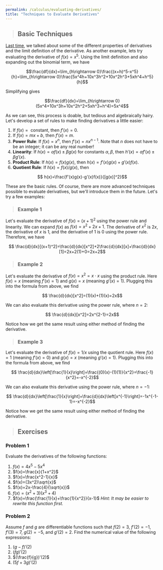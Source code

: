```yaml
---
permalink: /calculus/evaluating-derivatives/
title: "Techniques to Evaluate Derivatives"
---
```

> ## Basic Techniques

[Last time](/calculus/intro-to-derivatives/index.html), we talked about some of the different properties of derivatives and the limit definition of the derivative. As another example, lets try evaluating the derivative of $f(x)=x^5$. Using the limit definition and also expanding out the binomial term, we have

$$\frac{df}{dx}=\lim_{h\rightarrow 0}\frac{(x+h)^5-x^5}{h}=\lim_{h\rightarrow 0}\frac{5x^4h+10x^3h^2+10x^2h^3+5xh^4+h^5}{h}$$

Simplifying gives

$$\frac{df}{dx}=\lim_{h\rightarrow 0}(5x^4+10x^3h+10x^2h^2+5xh^3+h^4)=5x^4$$

As we can see, this process is doable, but tedious and algebraically hairy. Let's develop a set of rules to make finding derivatives a little easier:

  1. If $f(x)=\text{ constant}$, then $f'(x)=0$.
  2. If $f(x)=mx+b$, then $f'(x)=m$.
  3. **Power Rule**: If $f(x)=x^n$, then $f'(x)=nx^{n-1}$. Note that $n$ does not have to be an integer; it can be any real number!
  4. **Linearity**: If $h(x)=\alpha f(x)\pm \beta g(x)$ for constants $\alpha, \beta$, then $h'(x)=\alpha f'(x)\pm \beta g'(x)$.
  5. **Product Rule**: If $h(x)=f(x)g(x)$, then $h(x)=f'(x)g(x)+g'(x)f(x)$.
  6. **Quotient Rule**: If $h(x)=f(x)/g(x)$, then

$$ h(x)=\frac{f'(x)g(x)-g'(x)f(x)}{[g(x)]^2}$$

These are the basic rules. Of course, there are more advanced techniques possible to evaluate derivatives, but we'll introduce them in the future. Let's try a few examples:

> ### Example 1

Let's evaluate the derivative of $f(x)=(x+1)^2$ using the power rule and linearity. We can expand $f(x)$ as $f(x)=x^2+2x+1$. The derivative of $x^2$ is $2x$, the derivative of $x$ is $1$, and the derivative of $1$ is $0$ using the power rule. Therefore, we have

$$ \frac{d}{dx}[(x+1)^2]=\frac{d}{dx}[x^2]+2\frac{d}{dx}[x]+\frac{d}{dx}[1]=2x+2(1)+0=2x+2$$

> ### Example 2

Let's evaluate the derivative of $f(x)=x^2=x\cdot x$ using the product rule. Here $f(x)=x$ (meaning $f'(x)=1$) and $g(x)=x$ (meaning $g'(x)=1$). Plugging this into the formula from above, we find

$$ \frac{d}{dx}[x^2]=(1)(x)+(1)(x)=2x$$

We can also evaluate this derivative using the power rule, where $n=2$:

$$ \frac{d}{dx}[x^2]=2x^{2-1}=2x$$

Notice how we get the same result using either method of finding the derivative.

> ### Example 3

Let's evaluate the derivative of $f(x)=1/x$ using the quotient rule. Here $f(x)=1$ (meaning $f'(x)=0$) and $g(x)=x$ (meaning $g'(x)=1$). Plugging this into the formula from above, we find

$$ \frac{d}{dx}\left[\frac{1}{x}\right]=\frac{(0)(x)-(1)(1)}{x^2}=\frac{-1}{x^2}=-x^{-2}$$

We can also evaluate this derivative using the power rule, where $n=-1$:

$$ \frac{d}{dx}\left[\frac{1}{x}\right]=\frac{d}{dx}\left[x^{-1}\right]=-1x^{-1-1}=-x^{-2}$$

Notice how we get the same result using either method of finding the derivative.

> ## Exercises

### Problem 1

Evaluate the derivatives of the following functions:
  1. $f(x)=4x^5-5x^4$
  2. $f(x)=\frac{x}{1+x^2}$
  3. $f(x)=\frac{x^2-1}{x}$
  4. $f(x)=(3x^2)\sqrt{x}$
  5. $f(x)=2x-\frac{4}{\sqrt{x}}$
  6. $f(x)=(x^2+3)(x^3+4)$
  7. $f(x)=\frac{\frac{1}{x}+\frac{1}{x^2}}{x-1}$ _Hint: It may be easier to rewrite this function first._

### Problem 2

Assume $f$ and $g$ are differentiable functions such that $f(2)=3$, $f'(2)=-1$, $f'(3)=7$, $g(2)=-5$, and $g'(2)=2$. Find the numerical value of the following expressions:

  1. $(g-f)'(2)$
  2. $(fg)'(2)$
  3. $(\frac{f}{g})'(2)$
  4. $(5f+3g)'(2)$
